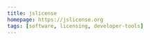 ```yaml
---
title: jslicense
homepage: https://jslicense.org
tags: [software, licensing, developer-tools]
---
```

